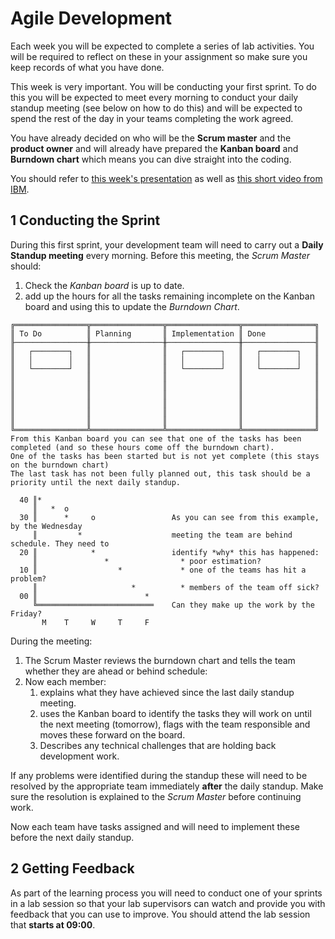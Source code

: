 
# Agile Development

Each week you will be expected to complete a series of lab activities. You will be required to reflect on these in your assignment so make sure you keep records of what you have done.

This week is very important. You will be conducting your first sprint. To do this you will be expected to meet every morning to conduct your daily standup meeting (see below on how to do this) and will be expected to spend the rest of the day in your teams completing the work agreed.

You have already decided on who will be the **Scrum master** and the **product owner** and will already have prepared the **Kanban board** and **Burndown chart** which means you can dive straight into the coding.

You should refer to [this week's presentation](https://drive.google.com/open?id=1nAEwEr7C6VTcRLSTnGqzhDvFzvek8fcKZuNHcjikBBs) as well as [this short video from IBM](https://youtu.be/oHcmLKroPqw).

## 1 Conducting the Sprint

During this first sprint, your development team will need to carry out a **Daily Standup meeting** every morning. Before this meeting, the _Scrum Master_ should:

1. Check the _Kanban board_ is up to date.
2. add up the hours for all the tasks remaining incomplete on the Kanban board and using this to update the _Burndown Chart_.

```
╔════════════════╦════════════════╦════════════════╦════════════════╗
║ To Do          ║ Planning       ║ Implementation ║ Done           ║
╟────────────────╫────────────────╫────────────────╫────────────────╢
║   ┌────────┐   ║                ║   ┌────────┐   ║   ┌────────┐   ║
║   │        │   ║                ║   │        │   ║   │        │   ║
║   └────────┘   ║                ║   └────────┘   ║   └────────┘   ║
║                ║                ║                ║                ║
║                ║                ║                ║                ║
║                ║                ║                ║                ║
║                ║                ║                ║                ║
║                ║                ║                ║                ║
║                ║                ║                ║                ║
╚════════════════╩════════════════╩════════════════╩════════════════╝
From this Kanban board you can see that one of the tasks has been
completed (and so these hours come off the burndown chart).
One of the tasks has been started but is not yet complete (this stays
on the burndown chart)
The last task has not been fully planned out, this task should be a
priority until the next daily standup.
```

```
  40 ║*
     ║   *  o
  30 ║      *     o                 As you can see from this example, by the Wednesday
     ║         *                    meeting the team are behind schedule. They need to
  20 ║            *                 identify *why* this has happened:
     ║               *                * poor estimation?
  10 ║                  *             * one of the teams has hit a problem?
     ║                     *          * members of the team off sick?
  00 ║                        *
     ╚══════════════════════════    Can they make up the work by the Friday?
       M    T     W     T     F
```

During the meeting:

1. The Scrum Master reviews the burndown chart and tells the team whether they are ahead or behind schedule:
2. Now each member:
    1. explains what they have achieved since the last daily standup meeting.
    2. uses the Kanban board to identify the tasks they will work on until the next meeting (tomorrow), flags with the team responsible and moves these forward on the board.
    3. Describes any technical challenges that are holding back development work.

If any problems were identified during the standup these will need to be resolved by the appropriate team immediately **after** the daily standup. Make sure the resolution is explained to the _Scrum Master_ before continuing work.

Now each team have tasks assigned and will need to implement these before the next daily standup.

## 2 Getting Feedback

As part of the learning process you will need to conduct one of your sprints in a lab session so that your lab supervisors can watch and provide you with feedback that you can use to improve. You should attend the lab session that **starts at 09:00**.
